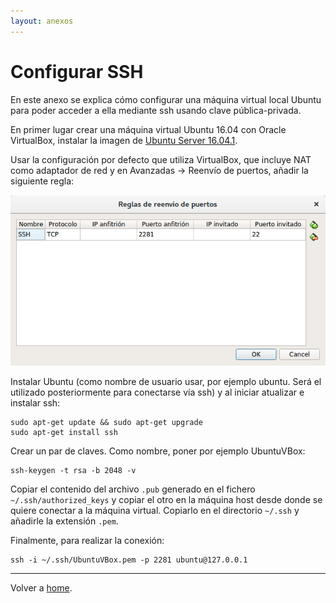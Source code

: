 ```yaml
---
layout: anexos
---
```


# Configurar SSH

En este anexo se explica cómo configurar una máquina virtual local Ubuntu para poder acceder a ella mediante ssh usando clave pública-privada.

En primer lugar crear una máquina virtual Ubuntu 16.04 con Oracle VirtualBox, instalar la imagen de [Ubuntu Server 16.04.1](https://www.ubuntu.com/download/server/thank-you?version=16.04.1&architecture=amd64).

Usar la configuración por defecto que utiliza VirtualBox, que incluye NAT como adaptador de red y en Avanzadas -> Reenvío de puertos, añadir la siguiente regla:

![SSH Port Configuration](images/ssh-port.png)

Instalar Ubuntu (como nombre de usuario usar, por ejemplo ubuntu. Será el utilizado posteriormente para conectarse vía ssh) y al iniciar atualizar e instalar ssh:

```
sudo apt-get update && sudo apt-get upgrade
sudo apt-get install ssh
```

Crear un par de claves. Como nombre, poner por ejemplo UbuntuVBox:

```
ssh-keygen -t rsa -b 2048 -v
```

Copiar el contenido del archivo `.pub` generado en el fichero `~/.ssh/authorized_keys` y copiar el otro en la máquina host desde donde se quiere conectar a la máquina virtual. Copiarlo en el directorio `~/.ssh` y añadirle la extensión `.pem`.

Finalmente, para realizar la conexión:
```
ssh -i ~/.ssh/UbuntuVBox.pem -p 2281 ubuntu@127.0.0.1
```

---

Volver a [home](index).

